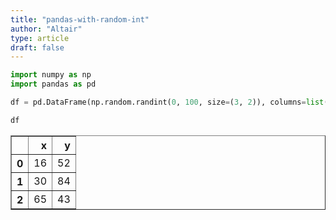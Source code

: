 ```yaml
---
title: "pandas-with-random-int"
author: "Altair"
type: article
draft: false
--- 
```


```python
import numpy as np
import pandas as pd
```


```python
df = pd.DataFrame(np.random.randint(0, 100, size=(3, 2)), columns=list('xy'))
```


```python
df
```




<div>
<style scoped>
    .dataframe tbody tr th:only-of-type {
        vertical-align: middle;
    }

    .dataframe tbody tr th {
        vertical-align: top;
    }

    .dataframe thead th {
        text-align: right;
    }
</style>
<table border="1" class="dataframe">
  <thead>
    <tr style="text-align: right;">
      <th></th>
      <th>x</th>
      <th>y</th>
    </tr>
  </thead>
  <tbody>
    <tr>
      <th>0</th>
      <td>16</td>
      <td>52</td>
    </tr>
    <tr>
      <th>1</th>
      <td>30</td>
      <td>84</td>
    </tr>
    <tr>
      <th>2</th>
      <td>65</td>
      <td>43</td>
    </tr>
  </tbody>
</table>
</div>




```python

```
